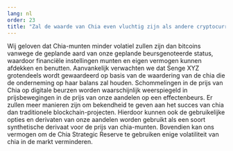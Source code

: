 ```yaml
---
lang: nl
order: 23
title: "Zal de waarde van Chia even vluchtig zijn als andere cryptocurrencies?"
---
```


Wij geloven dat Chia-munten minder volatiel zullen zijn dan bitcoins vanwege de geplande aard van onze geplande beursgenoteerde status, waardoor financiële instellingen munten en eigen vermogen kunnen afdekken en benutten. Aanvankelijk verwachten we dat Senge XYZ grotendeels wordt gewaardeerd op basis van de waardering van de chia die de onderneming op haar balans zal houden. Schommelingen in de prijs van Chia op digitale beurzen worden waarschijnlijk weerspiegeld in prijsbewegingen in de prijs van onze aandelen op een effectenbeurs. Er zullen meer manieren zijn om bekendheid te geven aan het succes van chia dan traditionele blockchain-projecten. Hierdoor kunnen ook de gebruikelijke opties en derivaten van onze aandelen worden gebruikt als een soort synthetische derivaat voor de prijs van chia-munten. Bovendien kan ons vermogen om de Chia Strategic Reserve te gebruiken enige volatiliteit van chia in de markt verminderen.
